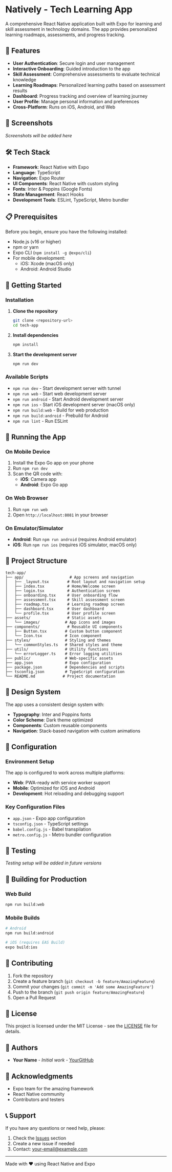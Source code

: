# Natively - Tech Learning App

A comprehensive React Native application built with Expo for learning and skill assessment in technology domains. The app provides personalized learning roadmaps, assessments, and progress tracking.

## 🚀 Features

- **User Authentication**: Secure login and user management
- **Interactive Onboarding**: Guided introduction to the app
- **Skill Assessment**: Comprehensive assessments to evaluate technical knowledge
- **Learning Roadmaps**: Personalized learning paths based on assessment results
- **Dashboard**: Progress tracking and overview of learning journey
- **User Profile**: Manage personal information and preferences
- **Cross-Platform**: Runs on iOS, Android, and Web

## 📱 Screenshots

_Screenshots will be added here_

## 🛠️ Tech Stack

- **Framework**: React Native with Expo
- **Language**: TypeScript
- **Navigation**: Expo Router
- **UI Components**: React Native with custom styling
- **Fonts**: Inter & Poppins (Google Fonts)
- **State Management**: React Hooks
- **Development Tools**: ESLint, TypeScript, Metro bundler

## 📋 Prerequisites

Before you begin, ensure you have the following installed:

- Node.js (v16 or higher)
- npm or yarn
- Expo CLI (`npm install -g @expo/cli`)
- For mobile development:
  - iOS: Xcode (macOS only)
  - Android: Android Studio

## 🚀 Getting Started

### Installation

1. **Clone the repository**
   ```bash
   git clone <repository-url>
   cd tech-app
   ```

2. **Install dependencies**
   ```bash
   npm install
   ```

3. **Start the development server**
   ```bash
   npm run dev
   ```

### Available Scripts

- `npm run dev` - Start development server with tunnel
- `npm run web` - Start web development server
- `npm run android` - Start Android development server
- `npm run ios` - Start iOS development server (macOS only)
- `npm run build:web` - Build for web production
- `npm run build:android` - Prebuild for Android
- `npm run lint` - Run ESLint

## 📱 Running the App

### On Mobile Device

1. Install the Expo Go app on your phone
2. Run `npm run dev`
3. Scan the QR code with:
   - **iOS**: Camera app
   - **Android**: Expo Go app

### On Web Browser

1. Run `npm run web`
2. Open `http://localhost:8081` in your browser

### On Emulator/Simulator

- **Android**: Run `npm run android` (requires Android emulator)
- **iOS**: Run `npm run ios` (requires iOS simulator, macOS only)

## 📁 Project Structure

```
tech-app/
├── app/                    # App screens and navigation
│   ├── _layout.tsx        # Root layout and navigation setup
│   ├── index.tsx          # Home/Welcome screen
│   ├── login.tsx          # Authentication screen
│   ├── onboarding.tsx     # User onboarding flow
│   ├── assessment.tsx     # Skill assessment screen
│   ├── roadmap.tsx        # Learning roadmap screen
│   ├── dashboard.tsx      # User dashboard
│   └── profile.tsx        # User profile screen
├── assets/                # Static assets
│   └── images/           # App icons and images
├── components/            # Reusable UI components
│   ├── Button.tsx        # Custom button component
│   └── Icon.tsx          # Icon component
├── styles/               # Styling and themes
│   └── commonStyles.ts   # Shared styles and theme
├── utils/                # Utility functions
│   └── errorLogger.ts    # Error logging utilities
├── public/               # Web-specific assets
├── app.json              # Expo configuration
├── package.json          # Dependencies and scripts
├── tsconfig.json         # TypeScript configuration
└── README.md            # Project documentation
```

## 🎨 Design System

The app uses a consistent design system with:

- **Typography**: Inter and Poppins fonts
- **Color Scheme**: Dark theme optimized
- **Components**: Custom reusable components
- **Navigation**: Stack-based navigation with custom animations

## 🔧 Configuration

### Environment Setup

The app is configured to work across multiple platforms:

- **Web**: PWA-ready with service worker support
- **Mobile**: Optimized for iOS and Android
- **Development**: Hot reloading and debugging support

### Key Configuration Files

- `app.json` - Expo app configuration
- `tsconfig.json` - TypeScript settings
- `babel.config.js` - Babel transpilation
- `metro.config.js` - Metro bundler configuration

## 🧪 Testing

_Testing setup will be added in future versions_

## 📱 Building for Production

### Web Build
```bash
npm run build:web
```

### Mobile Builds
```bash
# Android
npm run build:android

# iOS (requires EAS Build)
expo build:ios
```

## 🤝 Contributing

1. Fork the repository
2. Create a feature branch (`git checkout -b feature/AmazingFeature`)
3. Commit your changes (`git commit -m 'Add some AmazingFeature'`)
4. Push to the branch (`git push origin feature/AmazingFeature`)
5. Open a Pull Request

## 📄 License

This project is licensed under the MIT License - see the [LICENSE](LICENSE) file for details.

## 👥 Authors

- **Your Name** - *Initial work* - [YourGitHub](https://github.com/yourusername)

## 🙏 Acknowledgments

- Expo team for the amazing framework
- React Native community
- Contributors and testers

## 📞 Support

If you have any questions or need help, please:

1. Check the [Issues](../../issues) section
2. Create a new issue if needed
3. Contact: your-email@example.com

---

Made with ❤️ using React Native and Expo
